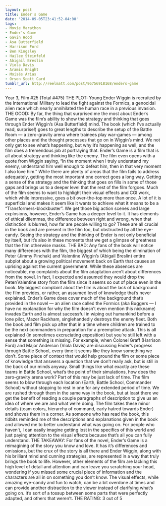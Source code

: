 ```yaml
---
layout: post
title: Ender's Game
date: '2014-09-05T23:41:52-04:00'
tags:
- Movie Marathon
- Ender's Game
- Gavin Hood
- Asa Butterfield
- Harrison Ford
- Ben Kingsley
- Hailee Steinfeld
- Abigail Breslin
- Viola Davis
- Aramis Knight
- Moisés Arias
- Orson Scott Card
tumblr_url: http://reelmatt.com/post/96756918168/enders-game
---
```



Year 3, Film #25 (Total #475)
THE PLOT: Young Ender Wiggin is recruited by the International Military to lead the fight against the Formics, a genocidal alien race which nearly annihilated the human race in a previous invasion.
THE GOOD: By far, the thing that surprised me the most about Ender’s Game was the film’s ability to show the strategy and thinking that goes through Ender Wiggin’s (Asa Butterfield) mind. The book (which I’ve actually read, surprise!) goes to great lengths to describe the setup of the Battle Room — a zero-gravity arena where trainees play war-games — among other places and the thought processes that go on in Wiggin’s mind. We not only get to see what’s happening, but why it’s happening as well, and the film does a tremendous job at portraying that.
Ender’s Game is a film that is all about strategy and thinking like the enemy. The film even opens with a quote from Wiggin saying, “In the moment when I truly understand my enemy, understand him well enough to defeat him, then in that very moment I also love him.” While there are plenty of areas that the film fails to address adequately, getting the most important one correct goes a long way. Getting a sense of the strategy and the thinking that goes on fills in some of those gaps and brings us to a deeper level that the rest of the film forgoes.
Much of the film seems to want to highlight their visual effects and CGI work, which while impressive, goes a bit over-the-top more than once. A lot of it is superficial and makes it seem like it wants to achieve what it means to be a “Transformers-blockbuster”. We get those big action scenes and large explosions, however, Ender’s Game has a deeper level to it. It has elements of ethical dilemmas, the difference between right and wrong, when that distinction is blurred, how far are people willing to go? These are all crucial in the book and are present in the film too, but obstructed by all the eye-candy. Seeing the strategy and the thinking of Ender is not only beneficial by itself, but it’s also in these moments that we get a glimpse of greatness that the film otherwise masks.
THE BAD: Any fans of the book will notice many differences with the film, the biggest of which being the elimination of Peter (Jimmy Pinchak) and Valentine Wiggin’s (Abigail Breslin) entire subplot about a growing political movement back on Earth that causes an uprising against the current government. While these absences are noticeable, my complaints about the film adaptation aren’t about differences from the novel. In fact, I expected and assumed they would drop the Peter/Valentine story from the film since it seems so out of place even in the book.
My biggest complaint about the film is about the lack of background the film provides, or rather, an assumed level of knowledge that’s never explained. Ender’s Game does cover much of the background that’s provided in the novel — an alien race called the Formics (aka Buggers — I have no explanation for why the film doesn’t even mention this nickname) invades Earth and is almost successful in wiping out humankind before a lone pilot, Mazer Rackham, singlehandedly destroys the enemy fleet. Both the book and film pick up after that in a time where children are trained to be the next commanders in preparation for a preemptive attack.
This is all explained (in sometimes excruciating exposition) but you’re still left with a sense that something is missing. For example, when Colonel Graff (Harrison Ford) and Major Anderson (Viola Davis) are discussing Ender’s progress through Battle School, every time it seems like they know something we don’t. Some piece of context that would help ground the film or some piece of knowledge that answers a question that we don’t really ask, but is still in the back of our minds anyway. Small things like what exactly are these teams in Battle School, what’s the point of their simulations, how does the zero-gravity arena work?
Part of this may be just lack of time. The film seems to blow through each location (Earth, Battle School, Commander School) without stopping to rest in one for any extended period of time. We are rushed through them in the same way in the book, but at least there we get the benefit of reading a couple paragraphs of description to give us an idea of where we are and what we’re doing. The film takes these minor details (team colors, hierarchy of command, early hatred towards Ender) and shoves them in a corner. As someone who has read the book, this tidbits reminded me of the descriptions and explanations given in the book and allowed me to better understand what was going on. For people who haven’t, I can easily imagine getting lost in the specifics of this world and just paying attention to the visual effects because that’s all you can fully understand.
THE TAKEAWAY: For fans of the novel, Ender’s Game is a reimagining of the story you know and love. It has it’s differences and omissions, but the crux of the story is all there and Ender Wiggin, along with his brilliant mind and cunning strategies, are represented in a way that truly brings the book to life. However, other elements of the film are lacking this high level of detail and attention and can leave you scratching your head, wondering if you missed some crucial piece of information and the characters are all in on something you don’t know. The visual effects, while amazing eye-candy and fun to watch, can be a bit overdone at times and can provide another distraction to the viewer instead of clarifying what’s going on. It’s sort of a tossup between some parts that were perfectly adapted, and others that weren’t.
THE RATING: 3 out of 5
